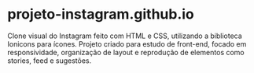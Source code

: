 # projeto-instagram.github.io
Clone visual do Instagram feito com HTML e CSS, utilizando a biblioteca Ionicons para ícones. Projeto criado para estudo de front-end, focado em responsividade, organização de layout e reprodução de elementos como stories, feed e sugestões.
